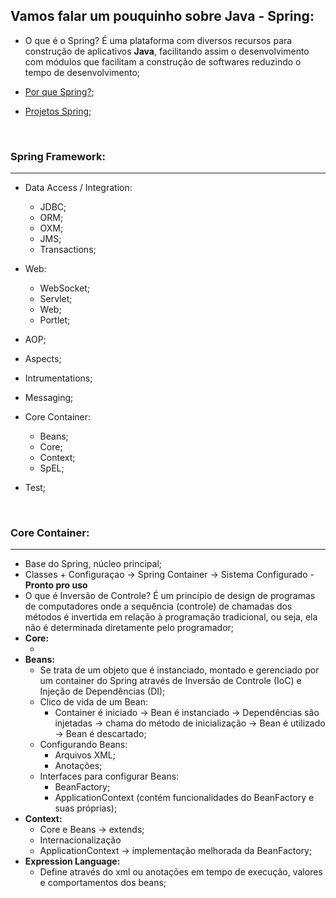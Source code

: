 ## Vamos falar um pouquinho sobre Java - Spring: 

* O que é o Spring? É uma plataforma com diversos recursos para construção de aplicativos **Java**, facilitando assim o desenvolvimento com módulos que facilitam a construção de softwares reduzindo o tempo de desenvolvimento;

* [Por que Spring?](https://spring.io/why-spring);

* [Projetos Spring](https://spring.io/projects);

  ​

### Spring Framework:

---------------

* Data Access / Integration:

  * JDBC;
  * ORM;
  * OXM;
  * JMS;
  * Transactions;

* Web:

  * WebSocket;
  * Servlet;
  * Web;
  * Portlet;

* AOP;

* Aspects;

* Intrumentations;

* Messaging;

* Core Container:

  * Beans;
  * Core;
  * Context;
  * SpEL;

* Test;

  ​

### Core Container:

---------

* Base do Spring, núcleo principal;
* Classes + Configuraçao   →   Spring Container    →   Sistema Configurado - **Pronto pro uso**
* O que é Inversão de Controle? É um princípio de design de programas de computadores onde a sequência (controle) de chamadas dos métodos é invertida em relação à programação tradicional, ou seja, ela não é determinada diretamente pelo programador;
* **Core:**
  * ​
* **Beans:**
  * Se trata de um objeto que é instanciado, montado e gerenciado por um container do Spring através de Inversão de Controle (IoC) e Injeção de Dependências (DI);
  * Clico de vida de um Bean:
    * Container é iniciado  →  Bean é instanciado  →  Dependências são injetadas  →  chama do método de inicialização  →  Bean é utilizado  →  Bean é descartado;  
  * Configurando Beans:
    * Arquivos XML;
    * Anotações;
  * Interfaces para configurar Beans:
    * BeanFactory;
    * ApplicationContext (contém funcionalidades do BeanFactory e suas próprias);
* **Context:**
  * Core e Beans  →  extends;
  * Internacionalização
  * ApplicationContext  →  implementação melhorada da BeanFactory;
* **Expression Language:**
  * Define através do xml ou anotações em tempo de execução, valores e comportamentos dos beans;